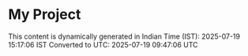 # My Project

This content is dynamically generated in Indian Time (IST): 2025-07-19 15:17:06 IST
Converted to UTC: 2025-07-19 09:47:06 UTC
